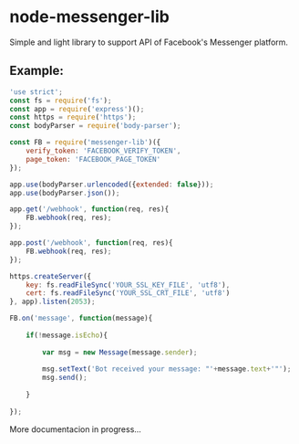 # node-messenger-lib
Simple and light library to support API of Facebook's Messenger platform.


## Example:
```javascript
'use strict';
const fs = require('fs');
const app = require('express')();
const https = require('https');
const bodyParser = require('body-parser');

const FB = require('messenger-lib')({
	verify_token: 'FACEBOOK_VERIFY_TOKEN',
	page_token: 'FACEBOOK_PAGE_TOKEN'
});

app.use(bodyParser.urlencoded({extended: false}));
app.use(bodyParser.json());

app.get('/webhook', function(req, res){
	FB.webhook(req, res);
});

app.post('/webhook', function(req, res){
	FB.webhook(req, res);
});

https.createServer({
    key: fs.readFileSync('YOUR_SSL_KEY_FILE', 'utf8'),
	cert: fs.readFileSync('YOUR_SSL_CRT_FILE', 'utf8')
}, app).listen(2053);

FB.on('message', function(message){
	
	if(!message.isEcho){
		
		var msg = new Message(message.sender);
		
		msg.setText('Bot received your message: "'+message.text+'"');
		msg.send();
		
	}
	
});
```

More documentacion in progress...
